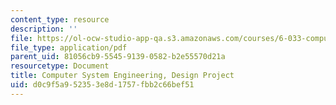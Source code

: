 ```yaml
---
content_type: resource
description: ''
file: https://ol-ocw-studio-app-qa.s3.amazonaws.com/courses/6-033-computer-system-engineering-spring-2018/d0c9f5a952353e8d1757fbb2c66bef51_MIT6_033S18dp.pdf
file_type: application/pdf
parent_uid: 81056cb9-5545-9139-0582-b2e55570d21a
resourcetype: Document
title: Computer System Engineering, Design Project
uid: d0c9f5a9-5235-3e8d-1757-fbb2c66bef51
---
```

